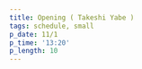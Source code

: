 ```yaml
---
title: Opening ( Takeshi Yabe )
tags: schedule, small
p_date: 11/1
p_time: '13:20'
p_length: 10
---
```


